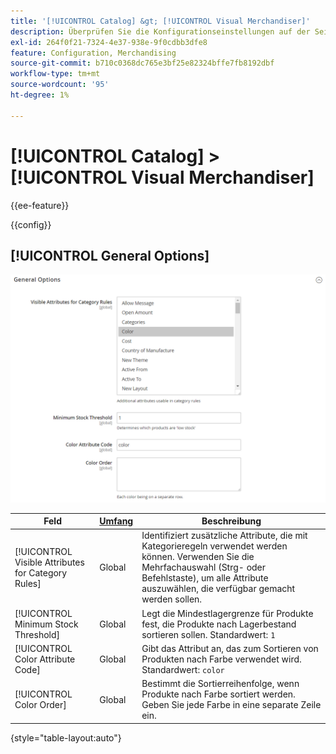 ```yaml
---
title: '[!UICONTROL Catalog] &gt; [!UICONTROL Visual Merchandiser]'
description: Überprüfen Sie die Konfigurationseinstellungen auf der Seite [!UICONTROL Catalog] &gt; [!UICONTROL Visual Merchandiser] des Commerce-Administrators.
exl-id: 264f0f21-7324-4e37-938e-9f0cdbb3dfe8
feature: Configuration, Merchandising
source-git-commit: b710c0368dc765e3bf25e82324bffe7fb8192dbf
workflow-type: tm+mt
source-wordcount: '95'
ht-degree: 1%

---
```


# [!UICONTROL Catalog] > [!UICONTROL Visual Merchandiser]

{{ee-feature}}

{{config}}

## [!UICONTROL General Options]

![Allgemeine Optionen](./assets/catalog-visual-merchandiser-general-options.png)<!-- zoom -->

<!-- [General Options](https://docs.magento.com/user-guide/marketing/visual-merchandiser-configuration.html) -->

| Feld | [Umfang](../../getting-started/websites-stores-views.md#scope-settings) | Beschreibung |
|--- |--- |--- |
| [!UICONTROL Visible Attributes for Category Rules] | Global | Identifiziert zusätzliche Attribute, die mit Kategorieregeln verwendet werden können. Verwenden Sie die Mehrfachauswahl (Strg- oder Befehlstaste), um alle Attribute auszuwählen, die verfügbar gemacht werden sollen. |
| [!UICONTROL Minimum Stock Threshold] | Global | Legt die Mindestlagergrenze für Produkte fest, die Produkte nach Lagerbestand sortieren sollen. Standardwert: `1` |
| [!UICONTROL Color Attribute Code] | Global | Gibt das Attribut an, das zum Sortieren von Produkten nach Farbe verwendet wird. Standardwert: `color` |
| [!UICONTROL Color Order] | Global | Bestimmt die Sortierreihenfolge, wenn Produkte nach Farbe sortiert werden. Geben Sie jede Farbe in eine separate Zeile ein. |

{style="table-layout:auto"}
